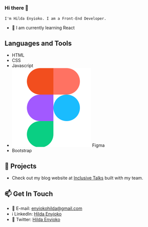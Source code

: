 ### Hi there 👋 
    I'm Hilda Enyioko. I am a Front-End Developer.

- 🌱 I am currently learning React


## Languages and Tools
- HTML
- CSS
- Javascript
- ![Figma Icon](https://github.com/devicons/devicon/blob/master/icons/figma/figma-original.svg) Figma
- Bootstrap


## 🔭 Projects
- Check out my blog website at [Inclusive Talks](https://github.com/Hilda-Enyioko/Inclusive-Talks) built with my team.

  
<!--
- 👯 I’m looking to collaborate on ...
- 🤔 I’m looking for help with ...
- 💬 Ask me about ...
- 😄 Pronouns: ...
- ⚡ Fun fact: ...
-->

## 📫 Get In Touch
 - 📧 E-mail: enyiokohilda@gmail.com
 - ℹ️ LinkedIn: [Hilda Enyioko](https://www.linkedin.com/in/hilda-enyioko-651b06231)
 - 🍬 Twitter: [Hilda Enyioko](https://x.com/hildahaemaxwell?)
